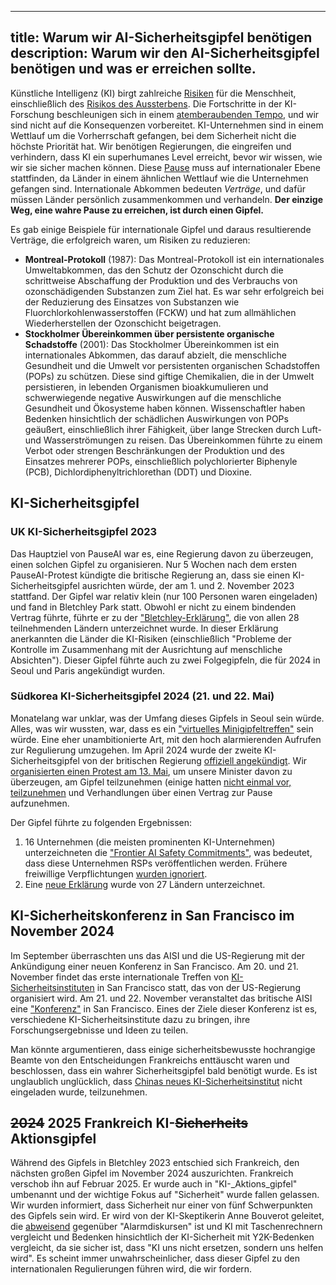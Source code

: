 

---
title: Warum wir AI-Sicherheitsgipfel benötigen
description: Warum wir den AI-Sicherheitsgipfel benötigen und was er erreichen sollte.
---

Künstliche Intelligenz (KI) birgt zahlreiche [Risiken](/risks) für die Menschheit, einschließlich des [Risikos des Aussterbens](/xrisk).
Die Fortschritte in der KI-Forschung beschleunigen sich in einem [atemberaubenden Tempo](/urgency), und wir sind nicht auf die Konsequenzen vorbereitet.
KI-Unternehmen sind in einem Wettlauf um die Vorherrschaft gefangen, bei dem Sicherheit nicht die höchste Priorität hat.
Wir benötigen Regierungen, die eingreifen und verhindern, dass KI ein superhumanes Level erreicht, bevor wir wissen, wie wir sie sicher machen können.
Diese [Pause](/proposal) muss auf internationaler Ebene stattfinden, da Länder in einem ähnlichen Wettlauf wie die Unternehmen gefangen sind.
Internationale Abkommen bedeuten _Verträge_, und dafür müssen Länder persönlich zusammenkommen und verhandeln.
**Der einzige Weg, eine wahre Pause zu erreichen, ist durch einen Gipfel.**

Es gab einige Beispiele für internationale Gipfel und daraus resultierende Verträge, die erfolgreich waren, um Risiken zu reduzieren:

- **Montreal-Protokoll** (1987): Das Montreal-Protokoll ist ein internationales Umweltabkommen, das den Schutz der Ozonschicht durch die schrittweise Abschaffung der Produktion und des Verbrauchs von ozonschädigenden Substanzen zum Ziel hat. Es war sehr erfolgreich bei der Reduzierung des Einsatzes von Substanzen wie Fluorchlorkohlenwasserstoffen (FCKW) und hat zum allmählichen Wiederherstellen der Ozonschicht beigetragen.
- **Stockholmer Übereinkommen über persistente organische Schadstoffe** (2001): Das Stockholmer Übereinkommen ist ein internationales Abkommen, das darauf abzielt, die menschliche Gesundheit und die Umwelt vor persistenten organischen Schadstoffen (POPs) zu schützen. Diese sind giftige Chemikalien, die in der Umwelt persistieren, in lebenden Organismen bioakkumulieren und schwerwiegende negative Auswirkungen auf die menschliche Gesundheit und Ökosysteme haben können. Wissenschaftler haben Bedenken hinsichtlich der schädlichen Auswirkungen von POPs geäußert, einschließlich ihrer Fähigkeit, über lange Strecken durch Luft- und Wasserströmungen zu reisen. Das Übereinkommen führte zu einem Verbot oder strengen Beschränkungen der Produktion und des Einsatzes mehrerer POPs, einschließlich polychlorierter Biphenyle (PCB), Dichlordiphenyltrichlorethan (DDT) und Dioxine.

## KI-Sicherheitsgipfel

### UK KI-Sicherheitsgipfel 2023

Das Hauptziel von PauseAI war es, eine Regierung davon zu überzeugen, einen solchen Gipfel zu organisieren.
Nur 5 Wochen nach dem ersten PauseAI-Protest kündigte die britische Regierung an, dass sie einen KI-Sicherheitsgipfel ausrichten würde, der am 1. und 2. November 2023 stattfand.
Der Gipfel war relativ klein (nur 100 Personen waren eingeladen) und fand in Bletchley Park statt.
Obwohl er nicht zu einem bindenden Vertrag führte, führte er zu der ["Bletchley-Erklärung"](https://www.gov.uk/government/publications/ai-safety-summit-2023-the-bletchley-declaration/the-bletchley-declaration-by-countries-attending-the-ai-safety-summit-1-2-november-2023), die von allen 28 teilnehmenden Ländern unterzeichnet wurde.
In dieser Erklärung anerkannten die Länder die KI-Risiken (einschließlich "Probleme der Kontrolle im Zusammenhang mit der Ausrichtung auf menschliche Absichten").
Dieser Gipfel führte auch zu zwei Folgegipfeln, die für 2024 in Seoul und Paris angekündigt wurden.

### Südkorea KI-Sicherheitsgipfel 2024 (21. und 22. Mai)

Monatelang war unklar, was der Umfang dieses Gipfels in Seoul sein würde.
Alles, was wir wussten, war, dass es ein ["virtuelles Minigipfeltreffen"](https://www.bracknellnews.co.uk/news/national/23898764.ai-safety-institute-will-make-uk-global-hub-rishi-sunak-says/) sein würde.
Eine eher unambitionierte Art, mit den hoch alarmierenden Aufrufen zur Regulierung umzugehen.
Im April 2024 wurde der zweite KI-Sicherheitsgipfel von der britischen Regierung [offiziell angekündigt](https://www.gov.uk/government/news/uk-and-republic-of-korea-to-build-on-legacy-of-bletchley-park).
Wir [organisierten einen Protest am 13. Mai](/2024-may), um unsere Minister davon zu überzeugen, am Gipfel teilzunehmen (einige hatten [nicht einmal vor, teilzunehmen](https://www.reuters.com/technology/second-global-ai-safety-summit-faces-tough-questions-lower-turnout-2024-04-29/) und Verhandlungen über einen Vertrag zur Pause aufzunehmen.

Der Gipfel führte zu folgenden Ergebnissen:

1. 16 Unternehmen (die meisten prominenten KI-Unternehmen) unterzeichneten die ["Frontier AI Safety Commitments"](https://www.gov.uk/government/news/historic-first-as-companies-spanning-north-america-asia-europe-and-middle-east-agree-safety-commitments-on-development-of-ai?utm_source=substack&utm_medium=email), was bedeutet, dass diese Unternehmen RSPs veröffentlichen werden. Frühere freiwillige Verpflichtungen [wurden ignoriert](https://www.politico.eu/article/rishi-sunak-ai-testing-tech-ai-safety-institute/).
2. Eine [neue Erklärung](https://www.gov.uk/government/publications/seoul-ministerial-statement-for-advancing-ai-safety-innovation-and-inclusivity-ai-seoul-summit-2024/seoul-ministerial-statement-for-advancing-ai-safety-innovation-and-inclusivity-ai-seoul-summit-2024) wurde von 27 Ländern unterzeichnet.

## KI-Sicherheitskonferenz in San Francisco im November 2024

Im September überraschten uns das AISI und die US-Regierung mit der Ankündigung einer neuen Konferenz in San Francisco.
Am 20. und 21. November findet das erste internationale Treffen von [KI-Sicherheitsinstituten](https://www.commerce.gov/news/press-releases/2024/09/us-secretary-commerce-raimondo-and-us-secretary-state-blinken-announce) in San Francisco statt, das von der US-Regierung organisiert wird.
Am 21. und 22. November veranstaltet das britische AISI eine ["Konferenz"](https://www.aisi.gov.uk/work/conference-on-frontier-ai-safety-frameworks) in San Francisco.
Eines der Ziele dieser Konferenz ist es, verschiedene KI-Sicherheitsinstitute dazu zu bringen, ihre Forschungsergebnisse und Ideen zu teilen.

Man könnte argumentieren, dass einige sicherheitsbewusste hochrangige Beamte von den Entscheidungen Frankreichs enttäuscht waren und beschlossen, dass ein wahrer Sicherheitsgipfel bald benötigt wurde.
Es ist unglaublich unglücklich, dass [Chinas neues KI-Sicherheitsinstitut](https://x.com/yi_zeng/status/1831133250946838740) nicht eingeladen wurde, teilzunehmen.

## ~~2024~~ 2025 Frankreich KI-~~Sicherheits~~ Aktionsgipfel

Während des Gipfels in Bletchley 2023 entschied sich Frankreich, den nächsten großen Gipfel im November 2024 auszurichten.
Frankreich verschob ihn auf Februar 2025.
Er wurde auch in "KI-_Aktions_gipfel" umbenannt und der wichtige Fokus auf "Sicherheit" wurde fallen gelassen.
Wir wurden informiert, dass Sicherheit nur einer von fünf Schwerpunkten des Gipfels sein wird.
Er wird von der KI-Skeptikerin Anne Bouverot geleitet, die [abweisend](https://legrandcontinent-eu.translate.goog/es/2023/12/08/la-ia-no-nos-sustituira-una-conversacion-con-anne-bouverot-yann-le-cun-y-alexandre-viros/?_x_tr_sl=es&_x_tr_tl=en&_x_tr_hl=en&_x_tr_pto=sc) gegenüber "Alarmdiskursen" ist und KI mit Taschenrechnern vergleicht und Bedenken hinsichtlich der KI-Sicherheit mit Y2K-Bedenken vergleicht, da sie sicher ist, dass "KI uns nicht ersetzen, sondern uns helfen wird".
Es scheint immer unwahrscheinlicher, dass dieser Gipfel zu den internationalen Regulierungen führen wird, die wir fordern.